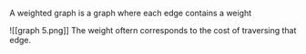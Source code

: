 A weighted graph is a graph where each edge contains a weight

![[graph 5.png]]
The weight oftern corresponds to the cost of traversing that edge.